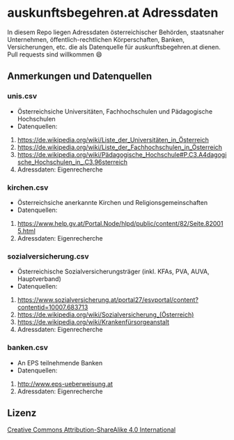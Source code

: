 # auskunftsbegehren.at Adressdaten
In diesem Repo liegen Adressdaten österreichischer Behörden, staatsnaher Unternehmen, öffentlich-rechtlichen Körperschaften, Banken, Versicherungen, etc. die als Datenquelle für auskunftsbegehren.at dienen. Pull requests sind willkommen :smile:

## Anmerkungen und Datenquellen
### unis.csv
* Österreichsiche Universitäten, Fachhochschulen und Pädagogische Hochschulen
* Datenquellen:

 1. https://de.wikipedia.org/wiki/Liste_der_Universitäten_in_Österreich
 2. https://de.wikipedia.org/wiki/Liste_der_Fachhochschulen_in_Österreich
 3. https://de.wikipedia.org/wiki/Pädagogische_Hochschule#P.C3.A4dagogische_Hochschulen_in_.C3.96sterreich
 4. Adressdaten: Eigenrecherche

### kirchen.csv
* Österreichsiche anerkannte Kirchen und Religionsgemeinschaften
* Datenquellen:

 1. https://www.help.gv.at/Portal.Node/hlpd/public/content/82/Seite.820015.html
 2. Adressdaten: Eigenrecherche

### sozialversicherung.csv
* Österreichische Sozialversicherungsträger (inkl. KFAs, PVA, AUVA, Hauptverband)
* Datenquellen:

 1. https://www.sozialversicherung.at/portal27/esvportal/content?contentid=10007.683713
 2. https://de.wikipedia.org/wiki/Sozialversicherung_(Österreich)
 3. https://de.wikipedia.org/wiki/Krankenfürsorgeanstalt
 4. Adressdaten: Eigenrecherche

### banken.csv
* An EPS teilnehmende Banken
* Datenquellen:

 1. http://www.eps-ueberweisung.at
 2. Adressdaten: Eigenrecherche

## Lizenz
[Creative Commons Attribution-ShareAlike 4.0 International](https://creativecommons.org/licenses/by-sa/4.0/)
